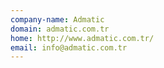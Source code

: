 ```yaml
---
company-name: Admatic
domain: admatic.com.tr
home: http://www.admatic.com.tr/
email: info@admatic.com.tr
---
```




